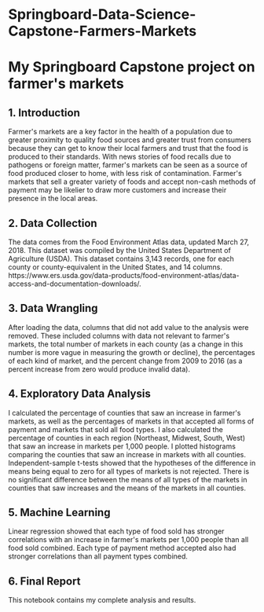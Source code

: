 # Springboard-Data-Science-Capstone-Farmers-Markets
<h1>My Springboard Capstone project on farmer's markets</h1>
<h2>1. Introduction</h2>
<p>Farmer's markets are a key factor in the health of a population due to greater proximity to quality food sources and greater trust from consumers because they can get to know their local farmers and trust that the food is produced to their standards.  With news stories of food recalls due to pathogens or foreign matter, farmer's markets can be seen as a source of food produced closer to home, with less risk of contamination. Farmer's markets that sell a greater variety of foods and accept non-cash methods of payment may be likelier to draw more customers and increase their presence in the local areas.</p>

<h2>2. Data Collection</h2>
<p>The data comes from the Food Environment Atlas data, updated March 27, 2018.  This dataset was compiled by the United States Department of Agriculture (USDA). This dataset contains 3,143 records, one for each county or county-equivalent in the United States, and 14 columns. https://www.ers.usda.gov/data-products/food-environment-atlas/data-access-and-documentation-downloads/.</p>

<h2>3. Data Wrangling</h2>
<p>After loading the data, columns that did not add value to the analysis were removed. These included columns with data not relevant to farmer's markets, the total number of markets in each county (as a change in this number is more vague in measuring the growth or decline), the percentages of each kind of market, and the percent change from 2009 to 2016 (as a percent increase from zero would produce invalid data).</p>

<h2>4. Exploratory Data Analysis</h2>
<p>I calculated the percentage of counties that saw an increase in farmer's markets, as well as the percentages of markets in that accepted all forms of payment and markets that sold all food types. I also calculated the percentage of counties in each region (Northeast, Midwest, South, West) that saw an increase in markets per 1,000 people. I plotted histograms comparing the counties that saw an increase in markets with all counties. Independent-sample t-tests showed that the hypotheses of the difference in means being equal to zero for all types of markets is not rejected. There is no significant difference between the means of all types of the markets in counties that saw increases and the means of the markets in all counties.</p>

<h2>5. Machine Learning</h2>
<p>Linear regression showed that each type of food sold has stronger correlations with an increase in farmer's markets per 1,000 people than all food sold combined. Each type of payment method accepted also had stronger correlations than all payment types combined.</p>

<h2>6. Final Report</h2>
<p>This notebook contains my complete analysis and results.</p>
